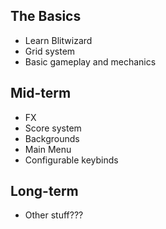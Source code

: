 ## The Basics
* Learn Blitwizard
* Grid system
* Basic gameplay and mechanics

## Mid-term
* FX
* Score system
* Backgrounds
* Main Menu
* Configurable keybinds

## Long-term
* Other stuff???
